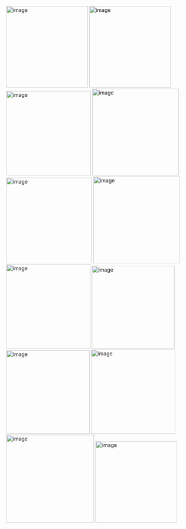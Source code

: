 <img width="221" alt="image" src="https://github.com/user-attachments/assets/d83804b0-dd20-4def-b6d6-20f08983f573">
<img width="221" alt="image" src="https://github.com/user-attachments/assets/ac26c48f-67a1-431c-a4ae-5e48fa67ac67">
<img width="229" alt="image" src="https://github.com/user-attachments/assets/d332e51f-80b7-40a2-ae83-d6f18e754a29">
<img width="235" alt="image" src="https://github.com/user-attachments/assets/b9bd09ad-3e7e-4b5e-8252-394a5843fd11">
<img width="232" alt="image" src="https://github.com/user-attachments/assets/c9090b34-6aef-410d-a16d-cc1e32106549">
<img width="235" alt="image" src="https://github.com/user-attachments/assets/ddd6a20e-ba6d-4fae-aa9c-a783928098a9">
<img width="228" alt="image" src="https://github.com/user-attachments/assets/ef57f376-35e5-49ef-84d8-b5d9c90c82d0">
<img width="224" alt="image" src="https://github.com/user-attachments/assets/1014a812-8ef6-4453-9bc1-5e1d3cd4dba8">
<img width="226" alt="image" src="https://github.com/user-attachments/assets/b4cb864a-afda-4ebc-b9c5-a1fde5e8cd11">
<img width="228" alt="image" src="https://github.com/user-attachments/assets/ea83e4dd-fb1b-444c-a69d-aa6c8fe7b359">
<img width="238" alt="image" src="https://github.com/user-attachments/assets/1ca77722-9cc3-43dd-9a88-ccd430d6dd9c">
<img width="221" alt="image" src="https://github.com/user-attachments/assets/eea3d8d8-3f5c-4a24-aa13-34c08c03fa73">
